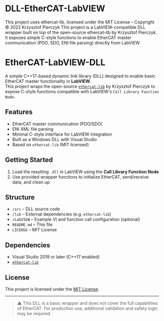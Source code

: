 # DLL-EtherCAT-LabVIEW
This project uses ethercat-lib, licensed under the MIT License – Copyright © 2022 Krzysztof Pierczyk 
This project is a LabVIEW-compatible DLL wrapper built on top of the open-source ethercat-lib by Krzysztof Pierczyk. It exposes simple C-style functions to enable EtherCAT master communication (PDO, SDO, ENI file parsing) directly from LabVIEW.
# EtherCAT-LabVIEW-DLL

A simple C++17-based dynamic link library (DLL) designed to enable basic EtherCAT master functionality in **LabVIEW**.  
This project wraps the open-source [`ethercat-lib`](https://github.com/kpierczy/ethercat-lib) by Krzysztof Pierczyk to expose C-style functions compatible with LabVIEW's `Call Library Function Node`.

##  Features

- EtherCAT master communication (PDO/SDO)
- ENI XML file parsing
- Minimal C-style interface for LabVIEW integration
- Built as a Windows DLL with Visual Studio
- Based on `ethercat-lib` (MIT licensed)

##  Getting Started

1. Load the resulting `.dll` in LabVIEW using the **Call Library Function Node**
2. Use provided wrapper functions to initialize EtherCAT, send/receive data, and clean up

##  Structure

- `/src` – DLL source code
- `/lib` – External dependencies (e.g. `ethercat-lib`)
- `/LabVIEW` – Example VI and function call configuration (optional)
- `README.md` – This file
- `LICENSE` – MIT License

##  Dependencies

- Visual Studio 2019 or later (C++17 enabled)
- [`ethercat-lib`](https://github.com/kpierczy/ethercat-lib)

##  License

This project is licensed under the [MIT License](LICENSE).

---

> ⚠️ This DLL is a basic wrapper and does not cover the full capabilities of EtherCAT. For production use, additional validation and safety logic may be required.
